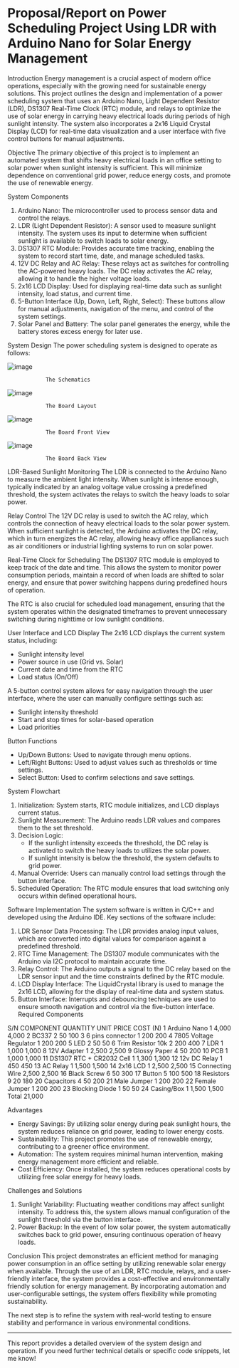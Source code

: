 # Proposal/Report on Power Scheduling Project Using LDR with Arduino Nano for Solar Energy Management

Introduction
Energy management is a crucial aspect of modern office operations, especially with the growing need for sustainable energy solutions. This project outlines the design and implementation of a power scheduling system that uses an Arduino Nano, Light Dependent Resistor (LDR), DS1307 Real-Time Clock (RTC) module, and relays to optimize the use of solar energy in carrying heavy electrical loads during periods of high sunlight intensity. The system also incorporates a 2x16 Liquid Crystal Display (LCD) for real-time data visualization and a user interface with five control buttons for manual adjustments.

Objective
The primary objective of this project is to implement an automated system that shifts heavy electrical loads in an office setting to solar power when sunlight intensity is sufficient. This will minimize dependence on conventional grid power, reduce energy costs, and promote the use of renewable energy.

System Components
1. Arduino Nano: The microcontroller used to process sensor data and control the relays.
2. LDR (Light Dependent Resistor): A sensor used to measure sunlight intensity. The system uses its input to determine when sufficient sunlight is available to switch loads to solar energy.
3. DS1307 RTC Module: Provides accurate time tracking, enabling the system to record start time, date, and manage scheduled tasks.
4. 12V DC Relay and AC Relay: These relays act as switches for controlling the AC-powered heavy loads. The DC relay activates the AC relay, allowing it to handle the higher voltage loads.
5. 2x16 LCD Display: Used for displaying real-time data such as sunlight intensity, load status, and current time.
6. 5-Button Interface (Up, Down, Left, Right, Select): These buttons allow for manual adjustments, navigation of the menu, and control of the system settings.
7. Solar Panel and Battery: The solar panel generates the energy, while the battery stores excess energy for later use.

System Design
The power scheduling system is designed to operate as follows:



![image](https://github.com/user-attachments/assets/1d842541-6ea9-4357-b44b-d86c63a82211)

				The Schematics
    

![image](https://github.com/user-attachments/assets/6cc0aa45-0c8d-49d8-a8e3-198a56111089)
 
				The Board Layout



![image](https://github.com/user-attachments/assets/a6c614a8-dce9-45b9-9123-98718b4d3eb6)

 
				The Board Front View

![image](https://github.com/user-attachments/assets/87c58828-516a-4a8f-bdd1-b754db0078fc)
 
				The Board Back View



LDR-Based Sunlight Monitoring
The LDR is connected to the Arduino Nano to measure the ambient light intensity. When sunlight is intense enough, typically indicated by an analog voltage value crossing a predefined threshold, the system activates the relays to switch the heavy loads to solar power.

Relay Control
The 12V DC relay is used to switch the AC relay, which controls the connection of heavy electrical loads to the solar power system. When sufficient sunlight is detected, the Arduino activates the DC relay, which in turn energizes the AC relay, allowing heavy office appliances such as air conditioners or industrial lighting systems to run on solar power.

Real-Time Clock for Scheduling
The DS1307 RTC module is employed to keep track of the date and time. This allows the system to monitor power consumption periods, maintain a record of when loads are shifted to solar energy, and ensure that power switching happens during predefined hours of operation. 

The RTC is also crucial for scheduled load management, ensuring that the system operates within the designated timeframes to prevent unnecessary switching during nighttime or low sunlight conditions.

User Interface and LCD Display
The 2x16 LCD displays the current system status, including:
- Sunlight intensity level
- Power source in use (Grid vs. Solar)
- Current date and time from the RTC
- Load status (On/Off)

A 5-button control system allows for easy navigation through the user interface, where the user can manually configure settings such as:
- Sunlight intensity threshold
- Start and stop times for solar-based operation
- Load priorities

Button Functions
- Up/Down Buttons: Used to navigate through menu options.
- Left/Right Buttons: Used to adjust values such as thresholds or time settings.
- Select Button: Used to confirm selections and save settings.

 System Flowchart
1. Initialization: System starts, RTC module initializes, and LCD displays current status.
2. Sunlight Measurement: The Arduino reads LDR values and compares them to the set threshold.
3. Decision Logic:
   - If the sunlight intensity exceeds the threshold, the DC relay is activated to switch the heavy loads to utilizes the solar power.
   - If sunlight intensity is below the threshold, the system defaults to grid power.
4. Manual Override: Users can manually control load settings through the button interface.
5. Scheduled Operation: The RTC module ensures that load switching only occurs within defined operational hours.

Software Implementation
The system software is written in C/C++ and developed using the Arduino IDE. Key sections of the software include:
1. LDR Sensor Data Processing: The LDR provides analog input values, which are converted into digital values for comparison against a predefined threshold.
2. RTC Time Management: The DS1307 module communicates with the Arduino via I2C protocol to maintain accurate time.
3. Relay Control: The Arduino outputs a signal to the DC relay based on the LDR sensor input and the time constraints defined by the RTC module.
4. LCD Display Interface: The LiquidCrystal library is used to manage the 2x16 LCD, allowing for the display of real-time data and system status.
5. Button Interface: Interrupts and debouncing techniques are used to ensure smooth navigation and control via the five-button interface.
Required Components

S/N	COMPONENT	QUANTITY	UNIT PRICE	COST (N)
1	Arduino Nano	1	4,000	4,000
2	BC337	2	50	100
3	6 pins connector	1	200	200
4	7805 Voltage Regulator	1	200	200
5	LED	2	50	50
6	Trim Resistor 10k	2	200	400
7	LDR	1	1,000	1,000
8	12V Adapter	1	2,500	2,500
9	Glossy Paper	4	50	200
10	PCB	1	1,000	1,000
11	DS1307 RTC + CR2032 Cell	1	1,300	1,300
12	12v DC Relay	1	450	450
13	AC  Relay	1	1,500	1,500
14	2x16 LCD	1	2,500	2,500
15	Connecting Wire		2,500	2,500
16	Black Screw	6	50	300
17	Button	5	100	500
18	Resistors	9	20	180
20	Capacitors	4	50	200
21	Male Jumper	1	200	200
22	Female Jumper	1	200	200
23	Blocking Diode	1	50	50
24	Casing/Box	1	1,500	1,500
	Total			21,000


Advantages
- Energy Savings: By utilizing solar energy during peak sunlight hours, the system reduces reliance on grid power, leading to lower energy costs.
- Sustainability: This project promotes the use of renewable energy, contributing to a greener office environment.
- Automation: The system requires minimal human intervention, making energy management more efficient and reliable.
- Cost Efficiency: Once installed, the system reduces operational costs by utilizing free solar energy for heavy loads.

Challenges and Solutions
1. Sunlight Variability: Fluctuating weather conditions may affect sunlight intensity. To address this, the system allows manual configuration of the sunlight threshold via the button interface.
2. Power Backup: In the event of low solar power, the system automatically switches back to grid power, ensuring continuous operation of heavy loads.

Conclusion
This project demonstrates an efficient method for managing power consumption in an office setting by utilizing renewable solar energy when available. Through the use of an LDR, RTC module, relays, and a user-friendly interface, the system provides a cost-effective and environmentally friendly solution for energy management. By incorporating automation and user-configurable settings, the system offers flexibility while promoting sustainability.

The next step is to refine the system with real-world testing to ensure stability and performance in various environmental conditions.

---

This report provides a detailed overview of the system design and operation. If you need further technical details or specific code snippets, let me know!
